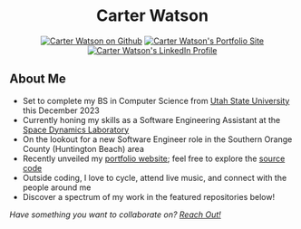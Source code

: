 <h1 align="center">Carter Watson</h1>

<!-- icons -->
<p align="center">
    <a href="https://github.com/cartwatson"><img src="https://img.shields.io/badge/github-cartwatson-24292e?style=for-the-badge&amp;logo=github" alt="Carter Watson on Github"></a>
    <a href="https://cartwatson.com"><img src="https://img.shields.io/badge/Portfolio-cartwatson.com-24292e?style=for-the-badge&amp;logo=github-pages&amp;logoColor=white" alt="Carter Watson's Portfolio Site"></a>
    <a href="https://linkedin.com/in/cartwatson"><img src="https://img.shields.io/badge/linkedin-cartwatson-24292e?style=for-the-badge&amp;logo=linkedin&amp;logoColor=white" alt="Carter Watson's LinkedIn Profile"></a>
</p>

## About Me

- Set to complete my BS in Computer Science from [Utah State University](https://www.usu.edu/) this December 2023
- Currently honing my skills as a Software Engineering Assistant at the [Space Dynamics Laboratory](https://www.sdl.usu.edu/)
- On the lookout for a new Software Engineer role in the Southern Orange County (Huntington Beach) area
- Recently unveiled my [portfolio website](https://cartwatson.com); feel free to explore the [source code](https://github.com/cartwatson/cartwatson.github.io)
- Outside coding, I love to cycle, attend live music, and connect with the people around me
- Discover a spectrum of my work in the featured repositories below!

*Have something you want to collaborate on? [Reach Out!](https://www.linkedin.com/in/cartwatson)*
